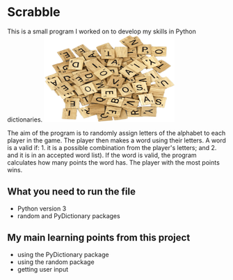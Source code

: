 # Scrabble

This is a small program I worked on to develop my skills in Python dictionaries.
<img src="tiles.png" width="300" height="200">

The aim of the program is to randomly assign letters of the alphabet to each player in the game. The player then makes a word using their letters. A word is a valid if:
    1. it is a possible combination from the player's letters; and
    2. and it is in an accepted word list).
If the word is valid, the program calculates how many points the word has. The player with the most points wins.


## What you need to run the file
* Python version 3
* random and PyDictionary packages


## My main learning points from this project
* using the PyDictionary package
* using the random package
* getting user input
